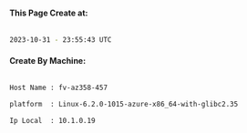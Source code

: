 
   
#### This Page Create at:

```bash

2023-10-31 - 23:55:43 UTC

```

#### Create By Machine:

```bash

Host Name : fv-az358-457

platform  : Linux-6.2.0-1015-azure-x86_64-with-glibc2.35

Ip Local  : 10.1.0.19

```

